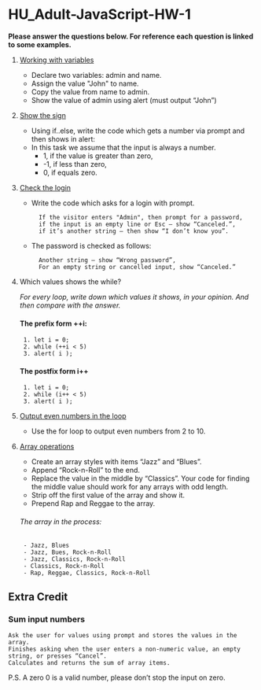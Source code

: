 # HU_Adult-JavaScript-HW-1
**__Please answer the questions below. For reference each question is linked to some examples.__**

1. [Working with variables](https://github.com/Jay4stem/HU_Adult/blob/master/Web_Development/JavaScript/Examples/Examples1.md#working-with-variables)
    - Declare two variables: admin and name.
    - Assign the value "John" to name.
    - Copy the value from name to admin.
    - Show the value of admin using alert (must output “John”)
    
2. [Show the sign](https://github.com/Jay4stem/HU_Adult/blob/master/Web_Development/JavaScript/Examples/Examples1.md#show-the-sign)
    - Using if..else, write the code which gets a number via prompt and then shows in alert:
    - In this task we assume that the input is always a number.
        - 1, if the value is greater than zero,
        - -1, if less than zero,
        - 0, if equals zero.
    
3. [Check the login](https://github.com/Jay4stem/HU_Adult/blob/master/Web_Development/JavaScript/Examples/Examples1.md#check-the-login)
    - Write the code which asks for a login with prompt.
        
            If the visitor enters "Admin", then prompt for a password,
            if the input is an empty line or Esc – show “Canceled.”,
            if it’s another string – then show “I don’t know you”.
            
    - The password is checked as follows:
            
            Another string – show “Wrong password”,
            For an empty string or cancelled input, show “Canceled.”
    
3. Which values shows the while?
   
   *For every loop, write down which values it shows, in your opinion. And then compare with the answer.*
    #### The prefix form ++i:
        1. let i = 0;
        2. while (++i < 5) 
        3. alert( i );

    #### The postfix form i++
        1. let i = 0;
        2. while (i++ < 5) 
        3. alert( i );
    
4. [Output even numbers in the loop](https://github.com/Jay4stem/HU_Adult/blob/master/Web_Development/JavaScript/Examples/Examples1.md#nesting-for-loops)
    - Use the for loop to output even numbers from 2 to 10.
    
5. [Array operations](https://github.com/Jay4stem/HU_Adult/blob/master/Web_Development/JavaScript/Examples/Examples1.md#array-operations)
    
    - Create an array styles with items “Jazz” and “Blues”.
    - Append “Rock-n-Roll” to the end.
    - Replace the value in the middle by “Classics”. Your code for finding the middle value should work for any arrays with odd length.
    - Strip off the first value of the array and show it.
    - Prepend Rap and Reggae to the array.

    ###### The array in the process:
        - Jazz, Blues
        - Jazz, Bues, Rock-n-Roll
        - Jazz, Classics, Rock-n-Roll
        - Classics, Rock-n-Roll
        - Rap, Reggae, Classics, Rock-n-Roll
        
## Extra Credit

### Sum input numbers

    Ask the user for values using prompt and stores the values in the array.
    Finishes asking when the user enters a non-numeric value, an empty string, or presses “Cancel”.
    Calculates and returns the sum of array items.

P.S. A zero 0 is a valid number, please don’t stop the input on zero.
